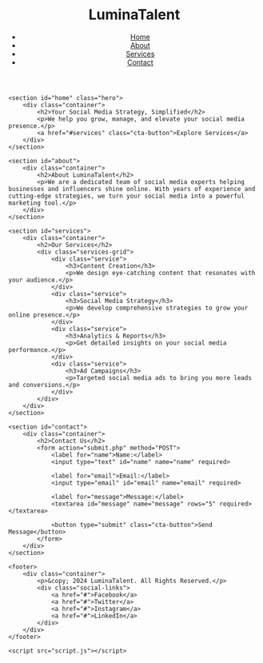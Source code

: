 <!DOCTYPE html>
<html lang="en">
<head>
    <meta charset="UTF-8">
    <meta name="viewport" content="width=device-width, initial-scale=1.0">
    <meta name="description" content="Lumina Talent - Social Media Management Services">
    <title>LuminaTalent | Social Media Management</title>
    <link rel="stylesheet" href="styles.css">
</head>
<body>
    <header>
        <div class="container">
            <h1 class="logo">LuminaTalent</h1>
            <nav>
                <ul>
                    <li><a href="#home">Home</a></li>
                    <li><a href="#about">About</a></li>
                    <li><a href="#services">Services</a></li>
                    <li><a href="#contact">Contact</a></li>
                </ul>
            </nav>
        </div>
    </header>

    <section id="home" class="hero">
        <div class="container">
            <h2>Your Social Media Strategy, Simplified</h2>
            <p>We help you grow, manage, and elevate your social media presence.</p>
            <a href="#services" class="cta-button">Explore Services</a>
        </div>
    </section>

    <section id="about">
        <div class="container">
            <h2>About LuminaTalent</h2>
            <p>We are a dedicated team of social media experts helping businesses and influencers shine online. With years of experience and cutting-edge strategies, we turn your social media into a powerful marketing tool.</p>
        </div>
    </section>

    <section id="services">
        <div class="container">
            <h2>Our Services</h2>
            <div class="services-grid">
                <div class="service">
                    <h3>Content Creation</h3>
                    <p>We design eye-catching content that resonates with your audience.</p>
                </div>
                <div class="service">
                    <h3>Social Media Strategy</h3>
                    <p>We develop comprehensive strategies to grow your online presence.</p>
                </div>
                <div class="service">
                    <h3>Analytics & Reports</h3>
                    <p>Get detailed insights on your social media performance.</p>
                </div>
                <div class="service">
                    <h3>Ad Campaigns</h3>
                    <p>Targeted social media ads to bring you more leads and conversions.</p>
                </div>
            </div>
        </div>
    </section>

    <section id="contact">
        <div class="container">
            <h2>Contact Us</h2>
            <form action="submit.php" method="POST">
                <label for="name">Name:</label>
                <input type="text" id="name" name="name" required>

                <label for="email">Email:</label>
                <input type="email" id="email" name="email" required>

                <label for="message">Message:</label>
                <textarea id="message" name="message" rows="5" required></textarea>

                <button type="submit" class="cta-button">Send Message</button>
            </form>
        </div>
    </section>

    <footer>
        <div class="container">
            <p>&copy; 2024 LuminaTalent. All Rights Reserved.</p>
            <div class="social-links">
                <a href="#">Facebook</a>
                <a href="#">Twitter</a>
                <a href="#">Instagram</a>
                <a href="#">LinkedIn</a>
            </div>
        </div>
    </footer>

    <script src="script.js"></script>
</body>
</html>
